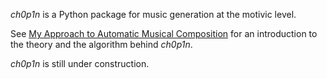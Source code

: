 *ch0p1n* is a Python package for music generation at the motivic level.

See [My Approach to Automatic Musical Composition](https://flujoo.github.io/en/my-approach-to-automatic-musical-composition/) for an introduction to the theory and the algorithm behind *ch0p1n*.

*ch0p1n* is still under construction.
